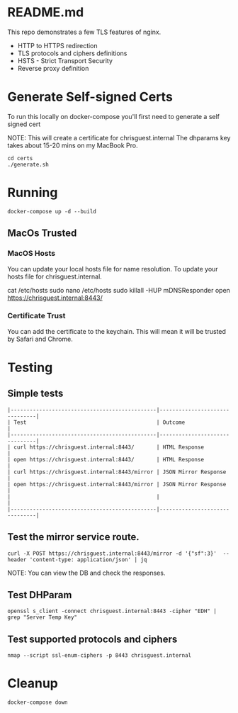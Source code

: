 # README.md
This repo demonstrates a few TLS features of nginx.  

* HTTP to HTTPS redirection
* TLS protocols and ciphers definitions
* HSTS - Strict Transport Security 
* Reverse proxy definition

# Generate Self-signed Certs
To run this locally on docker-compose you'll first need to generate a self signed cert

NOTE: This will create a certificate for chrisguest.internal 
The dhparams key takes about 15-20 mins on my MacBook Pro. 

```
cd certs
./generate.sh
```

# Running
```
docker-compose up -d --build
```

## MacOs Trusted
### MacOS Hosts
You can update your local hosts file for name resolution.
To update your hosts file for chrisguest.internal.

cat /etc/hosts
sudo nano /etc/hosts
sudo killall -HUP mDNSResponder 
open https://chrisguest.internal:8443/

### Certificate Trust
You can add the certificate to the keychain.  This will mean it will be trusted by Safari and Chrome.  

# Testing 

## Simple tests
```
|----------------------------------------------|-------------------------------|
| Test                                         | Outcome                       |
|----------------------------------------------|-------------------------------|
| curl https://chrisguest.internal:8443/       | HTML Response                 |
| open https://chrisguest.internal:8443/       | HTML Response                 |
| curl https://chrisguest.internal:8443/mirror | JSON Mirror Response          |
| open https://chrisguest.internal:8443/mirror | JSON Mirror Response          |
|                                              |                               |
|----------------------------------------------|-------------------------------|
```

## Test the mirror service route.
```
curl -X POST https://chrisguest.internal:8443/mirror -d '{"sf":3}'  --header 'content-type: application/json' | jq
```
NOTE: You can view the DB and check the responses.

## Test DHParam
```
openssl s_client -connect chrisguest.internal:8443 -cipher "EDH" | grep "Server Temp Key"
```

## Test supported protocols and ciphers
```
nmap --script ssl-enum-ciphers -p 8443 chrisguest.internal
```


# Cleanup
```
docker-compose down
```

